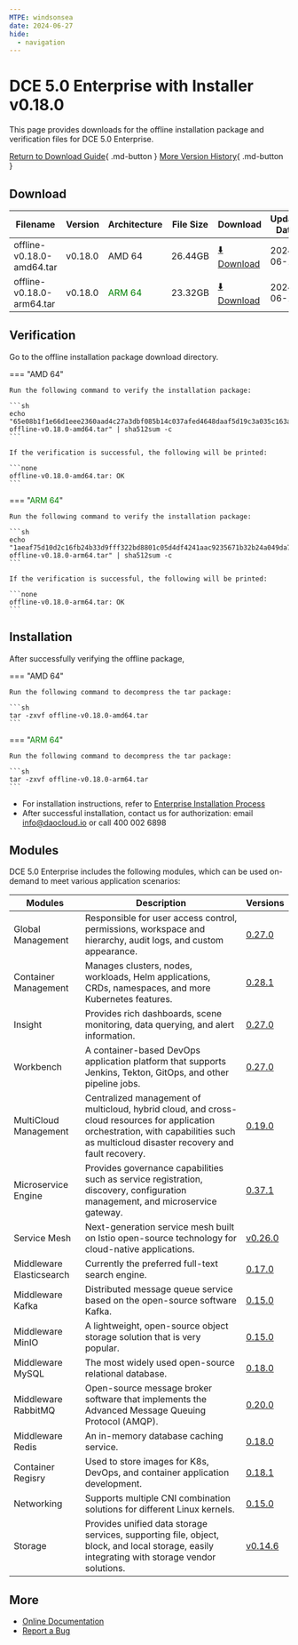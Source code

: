 ```yaml
---
MTPE: windsonsea
date: 2024-06-27
hide:
  - navigation
---
```


# DCE 5.0 Enterprise with Installer v0.18.0

This page provides downloads for the offline installation package and verification files for DCE 5.0 Enterprise.

[Return to Download Guide](../index.md#_2){ .md-button } [More Version History](./dce5-installer-history.md){ .md-button }

## Download

| Filename | Version | Architecture | File Size | Download | Update Date |
| --------- | ------- | ------------ | --------- | -------- | ----------- |
| offline-v0.18.0-amd64.tar | v0.18.0 | AMD 64 | 26.44GB | [:arrow_down: Download](https://qiniu-download-public.daocloud.io/DaoCloud_Enterprise/dce5/offline-v0.18.0-amd64.tar) | 2024-06-11 |
| offline-v0.18.0-arm64.tar | v0.18.0 | <font color="green">ARM 64</font> | 23.32GB | [:arrow_down: Download](https://qiniu-download-public.daocloud.io/DaoCloud_Enterprise/dce5/offline-v0.18.0-arm64.tar) | 2024-06-11 |

## Verification

Go to the offline installation package download directory.

=== "AMD 64"

    Run the following command to verify the installation package:

    ```sh
    echo "65e08b1f1e66d1eee2360aad4c27a3dbf085b14c037afed4648daaf5d19c3a035c163aa98e5bfcc04bb0b23015e959136040efc40d3514cd7762ec4a5e611979  offline-v0.18.0-amd64.tar" | sha512sum -c
    ```

    If the verification is successful, the following will be printed:

    ```none
    offline-v0.18.0-amd64.tar: OK
    ```

=== "<font color="green">ARM 64</font>"

    Run the following command to verify the installation package:

    ```sh
    echo "1aeaf75d10d2c16fb24b33d9fff322bd8801c05d4df4241aac9235671b32b24a049da7780cd55125aaa5464f46e6b47af17b3d4598e962c292b3ac317cabef07  offline-v0.18.0-arm64.tar" | sha512sum -c
    ```

    If the verification is successful, the following will be printed:

    ```none
    offline-v0.18.0-arm64.tar: OK
    ```

## Installation

After successfully verifying the offline package,

=== "AMD 64"

    Run the following command to decompress the tar package:

    ```sh
    tar -zxvf offline-v0.18.0-amd64.tar
    ```

=== "<font color="green">ARM 64</font>"

    Run the following command to decompress the tar package:

    ```sh
    tar -zxvf offline-v0.18.0-arm64.tar
    ```

- For installation instructions, refer to [Enterprise Installation Process](../../install/commercial/start-install.md)
- After successful installation, contact us for authorization: email info@daocloud.io or call 400 002 6898

## Modules

DCE 5.0 Enterprise includes the following modules, which can be used on-demand to meet various application scenarios:

| Modules | Description | Versions |
| ------- | ----------- | -------- |
| Global Management | Responsible for user access control, permissions, workspace and hierarchy, audit logs, and custom appearance. | [0.27.0](../../ghippo/intro/release-notes.md#v0270) |
| Container Management | Manages clusters, nodes, workloads, Helm applications, CRDs, namespaces, and more Kubernetes features. | [0.28.1](../../kpanda/intro/release-notes.md#v0281) |
| Insight | Provides rich dashboards, scene monitoring, data querying, and alert information. | [0.27.0](../../insight/intro/releasenote.md#v0270) |
| Workbench | A container-based DevOps application platform that supports Jenkins, Tekton, GitOps, and other pipeline jobs. | [0.27.0](../../amamba/intro/release-notes.md#v0270) |
| MultiCloud Management | Centralized management of multicloud, hybrid cloud, and cross-cloud resources for application orchestration, with capabilities such as multicloud disaster recovery and fault recovery. | [0.19.0](../../kairship/intro/release-notes.md#v0190) |
| Microservice Engine | Provides governance capabilities such as service registration, discovery, configuration management, and microservice gateway. | [0.37.1](../../skoala/intro/release-notes.md#v0371) |
| Service Mesh | Next-generation service mesh built on Istio open-source technology for cloud-native applications. | [v0.26.0](../../mspider/intro/release-notes.md#v0260) |
| Middleware Elasticsearch | Currently the preferred full-text search engine. | [0.17.0](../../middleware/elasticsearch/release-notes.md#v0170) |
| Middleware Kafka | Distributed message queue service based on the open-source software Kafka. | [0.15.0](../../middleware/kafka/release-notes.md#v0150) |
| Middleware MinIO | A lightweight, open-source object storage solution that is very popular. | [0.15.0](../../middleware/minio/release-notes.md#v0150) |
| Middleware MySQL | The most widely used open-source relational database. | [0.18.0](../../middleware/mysql/release-notes.md#v0180) |
| Middleware RabbitMQ | Open-source message broker software that implements the Advanced Message Queuing Protocol (AMQP). | [0.20.0](../../middleware/rabbitmq/release-notes.md#v0200) |
| Middleware Redis | An in-memory database caching service. | [0.18.0](../../middleware/redis/release-notes.md#v0180) |
| Container Regisry | Used to store images for K8s, DevOps, and container application development. | [0.18.1](../../kangaroo/intro/release-notes.md#v0181) |
| Networking | Supports multiple CNI combination solutions for different Linux kernels. | [0.15.0](../../network/intro/releasenotes.md#v0150) |
| Storage | Provides unified data storage services, supporting file, object, block, and local storage, easily integrating with storage vendor solutions. | [v0.14.6](../../storage/hwameistor/releasenotes.md#v0146) |

## More

- [Online Documentation](../../dce/index.md)
- [Report a Bug](https://github.com/DaoCloud/DaoCloud-docs/issues)
